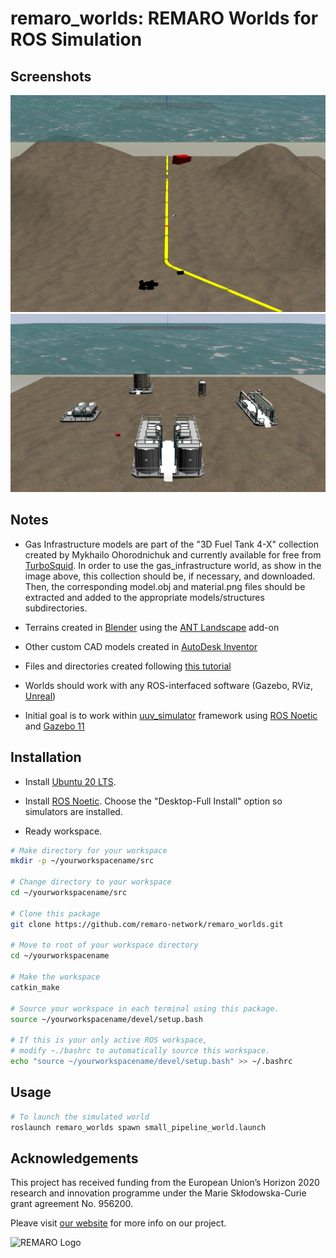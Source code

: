 # remaro_worlds: REMARO Worlds for ROS Simulation

## Screenshots

![small_pipeline](https://github.com/remaro-network/remaro_worlds/blob/main/imgs/small_pipeline.png)
![gas_infra](https://github.com/remaro-network/remaro_worlds/blob/main/imgs/gas_infra.png)

## Notes

- Gas Infrastructure models are part of the "3D Fuel Tank 4-X" collection created by Mykhailo Ohorodnichuk and currently available for free from [TurboSquid](https://www.turbosquid.com/3d-models/3d-fuel-tank-1443266). In order to use the gas_infrastructure world, as show in the image above, this collection should be, if necessary, and downloaded. Then, the corresponding model.obj and material.png files should be extracted and added to the appropriate models/structures subdirectories.

- Terrains created in [Blender](https://www.blender.org/download/) using the [ANT Landscape](https://docs.blender.org/manual/en/latest/addons/add_mesh/ant_landscape.html) add-on

- Other custom CAD models created in [AutoDesk Inventor](https://www.autodesk.com/products/inventor)

 - Files and directories created following [this tutorial](http://gazebosim.org/tutorials?tut=ros_roslaunch#CreatingyourownGazeboROSPackage)

 - Worlds should work with any ROS-interfaced software (Gazebo, RViz, [Unreal](https://github.com/code-iai/ROSIntegration))

 - Initial goal is to work within [uuv_simulator](https://github.com/uuvsimulator/uuv_simulator) framework using [ROS Noetic](http://wiki.ros.org/noetic/Installation) and [Gazebo 11](http://gazebosim.org/)

## Installation

 - Install [Ubuntu 20 LTS](https://releases.ubuntu.com/20.04/ubuntu-20.04.3-desktop-amd64.iso).

  - Install [ROS Noetic](http://wiki.ros.org/noetic/Installation/Ubuntu).  Choose the "Desktop-Full Install" option so simulators are installed.

  - Ready workspace.

```bash
# Make directory for your workspace
mkdir -p ~/yourworkspacename/src

# Change directory to your workspace
cd ~/yourworkspacename/src

# Clone this package 
git clone https://github.com/remaro-network/remaro_worlds.git

# Move to root of your workspace directory
cd ~/yourworkspacename

# Make the workspace 
catkin_make

# Source your workspace in each terminal using this package.
source ~/yourworkspacename/devel/setup.bash

# If this is your only active ROS workspace,
# modify ~./bashrc to automatically source this workspace.
echo "source ~/yourworkspacename/devel/setup.bash" >> ~/.bashrc
```

## Usage
```bash
# To launch the simulated world
roslaunch remaro_worlds spawn small_pipeline_world.launch
```

## Acknowledgements
This project has received funding from the European Union’s Horizon 2020 research and innovation programme under the Marie Skłodowska-Curie grant agreement No. 956200.

Pleave visit [our website](https://remaro.eu/) for more info on our project.

![REMARO Logo](https://remaro.eu/wp-content/uploads/2020/09/remaro1-right-1024.png)
